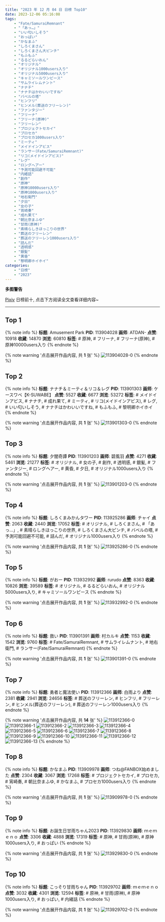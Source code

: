 ```yaml
---
title: "2023 年 12 月 04 日 日榜 Top10"
date: 2023-12-06 05:16:08
tags:
    - "Fate/SamuraiRemnant"
    - "「あっ…」"
    - "いい匂いしそう"
    - "おっぱい"
    - "かなまふ"
    - "しろくまさん"
    - "しろくまさん大ピンチ"
    - "もふもふ"
    - "るるどらいおん"
    - "オリジナル"
    - "オリジナル1000users入り"
    - "オリジナル5000users入り"
    - "キャミソールワンピース"
    - "サムライレムナント"
    - "ナナチ"
    - "ナナチはかわいいですね"
    - "バベルの塔"
    - "ヒンフリ"
    - "ヒンメル(葬送のフリーレン)"
    - "ファンタジー"
    - "フリーナ"
    - "フリーナ(原神)"
    - "フリーレン"
    - "プロジェクトセカイ"
    - "プロセカ"
    - "プロセカ1000users入り"
    - "ミーティ"
    - "メイドインアビス"
    - "ランサー(Fate/SamuraiRemnant)"
    - "リコ(メイドインアビス)"
    - "レグ"
    - "ロングヘアー"
    - "予測可能回避不可能"
    - "内緒話"
    - "創作"
    - "原神"
    - "原神10000users入り"
    - "原神1000users入り"
    - "地右衛門"
    - "夕日"
    - "女の子"
    - "宵崎奏"
    - "成れ果て"
    - "朝比奈まふゆ"
    - "甘雨(原神)"
    - "素晴らしきほっこりの世界"
    - "葬送のフリーレン"
    - "葬送のフリーレン1000users入り"
    - "詰んだ"
    - "透明感"
    - "銀髪"
    - "黄昏"
    - "黎明卿ホイホイ"
categories:
    - "日榜"
    - "2023"
---
```


<i class="fa fa-triangle-exclamation"></i>**多图警告**<i class="fa fa-triangle-exclamation"></i>

[Pixiv](https://www.pixiv.net/) 日榜前十, 点击下方阅读全文查看详细内容~

<!-- more -->

---

## Top 1

{% note info %}
**标题**: Amusement Park
**PID**: 113904028 **画师**: ATDAN-
**点赞**: 10918 **收藏**: 14870 **浏览**: 60810
**标签**: # 原神, # フリーナ, # フリーナ(原神), # 原神10000users入り
{% endnote %}

{% note warning '点击展开作品内容, 共 **1** 张' %}
![113904028-0](https://i.pixiv.re/img-original/img/2023/12/03/01/52/20/113904028_p0.jpg)
{% endnote %}

## Top 2

{% note info %}
**标题**: ナナチ＆ミーティ＆リコ＆レグ
**PID**: 113901303 **画师**: ケースワベ【K-SUWABE】
**点赞**: 5527 **收藏**: 6677 **浏览**: 53272
**标签**: # メイドインアビス, # ナナチ, # 成れ果て, # ミーティ, # リコ(メイドインアビス), # レグ, # いい匂いしそう, # ナナチはかわいいですね, # もふもふ, # 黎明卿ホイホイ
{% endnote %}

{% note warning '点击展开作品内容, 共 **1** 张' %}
![113901303-0](https://i.pixiv.re/img-original/img/2023/12/03/00/00/32/113901303_p0.jpg)
{% endnote %}

## Top 3

{% note info %}
**标题**: 夕闇奇譚
**PID**: 113901203 **画师**: 碧風羽
**点赞**: 4271 **收藏**: 5461 **浏览**: 21277
**标签**: # オリジナル, # 女の子, # 創作, # 透明感, # 銀髪, # ファンタジー, # ロングヘアー, # 黄昏, # 夕日, # オリジナル1000users入り
{% endnote %}

{% note warning '点击展开作品内容, 共 **1** 张' %}
![113901203-0](https://i.pixiv.re/img-original/img/2023/12/03/00/00/04/113901203_p0.jpg)
{% endnote %}

## Top 4

{% note info %}
**标题**: しろくまみかんタワー
**PID**: 113925286 **画师**: チャイ
**点赞**: 2063 **收藏**: 2440 **浏览**: 17052
**标签**: # オリジナル, # しろくまさん, # 「あっ…」, # 素晴らしきほっこりの世界, # しろくまさん大ピンチ, # バベルの塔, # 予測可能回避不可能, # 詰んだ, # オリジナル1000users入り
{% endnote %}

{% note warning '点击展开作品内容, 共 **1** 张' %}
![113925286-0](https://i.pixiv.re/img-original/img/2023/12/03/20/30/00/113925286_p0.png)
{% endnote %}

## Top 5

{% note info %}
**标题**: がおー
**PID**: 113932992 **画师**: rurudo
**点赞**: 8363 **收藏**: 10826 **浏览**: 39589
**标签**: # オリジナル, # るるどらいおん, # オリジナル5000users入り, # キャミソールワンピース
{% endnote %}

{% note warning '点击展开作品内容, 共 **1** 张' %}
![113932992-0](https://i.pixiv.re/img-original/img/2023/12/04/00/00/50/113932992_p0.png)
{% endnote %}

## Top 6

{% note info %}
**标题**: 救い
**PID**: 113901391 **画师**: 村カルキ
**点赞**: 1153 **收藏**: 1542 **浏览**: 9760
**标签**: # Fate/SamuraiRemnant, # サムライレムナント, # 地右衛門, # ランサー(Fate/SamuraiRemnant)
{% endnote %}

{% note warning '点击展开作品内容, 共 **1** 张' %}
![113901391-0](https://i.pixiv.re/img-original/img/2023/12/04/01/20/16/113901391_p0.jpg)
{% endnote %}

## Top 7

{% note info %}
**标题**: 勇者と魔法使い
**PID**: 113912366 **画师**: 白雨より
**点赞**: 2381 **收藏**: 2941 **浏览**: 24656
**标签**: # 葬送のフリーレン, # ヒンフリ, # フリーレン, # ヒンメル(葬送のフリーレン), # 葬送のフリーレン1000users入り
{% endnote %}

{% note warning '点击展开作品内容, 共 **14** 张' %}
![113912366-0](https://i.pixiv.re/img-original/img/2023/12/03/11/33/27/113912366_p0.jpg)
![113912366-1](https://i.pixiv.re/img-original/img/2023/12/03/11/33/27/113912366_p1.jpg)
![113912366-2](https://i.pixiv.re/img-original/img/2023/12/03/11/33/27/113912366_p2.jpg)
![113912366-3](https://i.pixiv.re/img-original/img/2023/12/03/11/33/27/113912366_p3.jpg)
![113912366-4](https://i.pixiv.re/img-original/img/2023/12/03/11/33/27/113912366_p4.jpg)
![113912366-5](https://i.pixiv.re/img-original/img/2023/12/03/11/33/27/113912366_p5.jpg)
![113912366-6](https://i.pixiv.re/img-original/img/2023/12/03/11/33/27/113912366_p6.jpg)
![113912366-7](https://i.pixiv.re/img-original/img/2023/12/03/11/33/27/113912366_p7.jpg)
![113912366-8](https://i.pixiv.re/img-original/img/2023/12/03/11/33/27/113912366_p8.jpg)
![113912366-9](https://i.pixiv.re/img-original/img/2023/12/03/11/33/27/113912366_p9.jpg)
![113912366-10](https://i.pixiv.re/img-original/img/2023/12/03/11/33/27/113912366_p10.jpg)
![113912366-11](https://i.pixiv.re/img-original/img/2023/12/03/11/33/27/113912366_p11.jpg)
![113912366-12](https://i.pixiv.re/img-original/img/2023/12/03/11/33/27/113912366_p12.jpg)
![113912366-13](https://i.pixiv.re/img-original/img/2023/12/03/11/33/27/113912366_p13.jpg)
{% endnote %}

## Top 8

{% note info %}
**标题**: かなまふ
**PID**: 113909978 **画师**: つね@FANBOX始めました
**点赞**: 2304 **收藏**: 3067 **浏览**: 17268
**标签**: # プロジェクトセカイ, # プロセカ, # 宵崎奏, # 朝比奈まふゆ, # かなまふ, # プロセカ1000users入り
{% endnote %}

{% note warning '点击展开作品内容, 共 **1** 张' %}
![113909978-0](https://i.pixiv.re/img-original/img/2023/12/03/09/11/00/113909978_p0.png)
{% endnote %}

## Top 9

{% note info %}
**标题**: お誕生日甘雨ちゃん2023
**PID**: 113929830 **画师**: ｍｅｍｅｎｏ
**点赞**: 3306 **收藏**: 4888 **浏览**: 17319
**标签**: # 原神, # 甘雨(原神), # 原神1000users入り, # おっぱい
{% endnote %}

{% note warning '点击展开作品内容, 共 **1** 张' %}
![113929830-0](https://i.pixiv.re/img-original/img/2023/12/03/22/35/19/113929830_p0.png)
{% endnote %}

## Top 10

{% note info %}
**标题**: こっそり甘雨ちゃん
**PID**: 113929702 **画师**: ｍｅｍｅｎｏ
**点赞**: 3032 **收藏**: 4301 **浏览**: 12594
**标签**: # 原神, # 甘雨(原神), # 原神1000users入り, # おっぱい, # 内緒話
{% endnote %}

{% note warning '点击展开作品内容, 共 **1** 张' %}
![113929702-0](https://i.pixiv.re/img-original/img/2023/12/03/22/31/53/113929702_p0.png)
{% endnote %}
